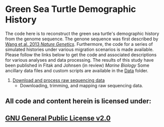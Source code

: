 # Green Sea Turtle Demographic History
The code here is to reconstruct the green sea turtle's demographic history from the genome sequence. The genone sequence was first described by [Wang et al. 2013 *Nature Genetics*](https://www.nature.com/articles/ng.2615). Furthermore, the code for a series of simulated histories under various migration scenarios is made available. Please follow the links below to get the code and associated descriptions for various analyses and data processing. The results of this study have been published in Fitak and Johnsen (in review) *Marine Biology*
Some ancillary data files and custom scripts are available in the [Data](./Data) folder.

1.  [Download and process raw sequencing data](./GST-data-processing.md)
    - Downloading, trimming, and mapping raw sequencing data.

## All code and content herein is licensed under:
## [GNU General Public License v2.0](./LICENSE)
